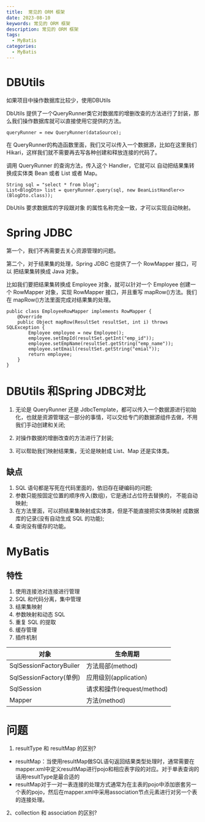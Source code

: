 ```yaml
---
title:  常见的 ORM 框架
date: 2023-08-10
keywords: 常见的 ORM 框架
description: 常见的 ORM 框架
tags:
  - MyBatis
categories:
  - MyBatis
--- 
```



# DBUtils

如果项目中操作数据库比较少，使用DBUtils

DbUtils 提供了一个QueryRunner类它对数据库的增删改查的方法进行了封装，那么我们操作数据库就可以直接使用它提供的方法。

```
queryRunner = new QueryRunner(dataSource);
```
在 QueryRunner的构造函数里面，我们又可以传入一个数据源，比如在这里我们Hikari，这样我们就不需要再去写各种创建和释放连接的代码了。

调用 QueryRunner 的查询方法，传入这个 Handler，它就可以 自动把结果集转换成实体类 Bean 或者 List 或者 Map。
```
String sql = "select * from blog";
List<BlogDto> list = queryRunner.query(sql, new BeanListHandler<>(BlogDto.class));
```

DbUtils 要求数据库的字段跟对象 的属性名称完全一致，才可以实现自动映射。


# Spring JDBC


第一个，我们不再需要去关心资源管理的问题。

第二个，对于结果集的处理，Spring JDBC 也提供了一个 RowMapper 接口，可以
把结果集转换成 Java 对象。

比如我们要把结果集转换成 Employee 对象，就可以针对一个 Employee
创建一个 RowMapper 对象，实现 RowMapper 接口，并且重写 mapRow()方法。我们 在 mapRow()方法里面完成对结果集的处理。

```
public class EmployeeRowMapper implements RowMapper { 
    @Override
    public Object mapRow(ResultSet resultSet, int i) throws SQLException {
        Employee employee = new Employee();
        employee.setEmpId(resultSet.getInt("emp_id"));
        employee.setEmpName(resultSet.getString("emp_name"));
        employee.setEmail(resultSet.getString("emial"));
        return employee;
    }
}
```
# DBUtils 和Spring JDBC对比

1. 无论是 QueryRunner 还是 JdbcTemplate，都可以传入一个数据源进行初始 化，也就是资源管理这一部分的事情，可以交给专门的数据源组件去做，不用 我们手动创建和关闭;

2. 对操作数据的增删改查的方法进行了封装;

3. 可以帮助我们映射结果集，无论是映射成 List、Map 还是实体类。

## 缺点

1. SQL 语句都是写死在代码里面的，依旧存在硬编码的问题;
2. 参数只能按固定位置的顺序传入(数组)，它是通过占位符去替换的， 不能自动映射;
3. 在方法里面，可以把结果集映射成实体类，但是不能直接把实体类映射 成数据库的记录(没有自动生成 SQL 的功能);
4. 查询没有缓存的功能。

# MyBatis

## 特性

1. 使用连接池对连接进行管理
2. SQL 和代码分离，集中管理
3. 结果集映射
4. 参数映射和动态 SQL
5. 重复 SQL 的提取
6. 缓存管理
7. 插件机制


|对象 | 生命周期|
|---|---|
|SqlSessionFactoryBuiler | 方法局部(method)|
|SqlSessionFactory(单例) | 应用级别(application)|
|SqlSession | 请求和操作(request/method)|
|Mapper | 方法(method)|



# 问题

1. resultType 和 resultMap 的区别?
- resultMap：当使用resultMap做SQL语句返回结果类型处理时，通常需要在mapper.xml中定义resultMap进行pojo和相应表字段的对应。对于单表查询的话用resultType是最合适的
- resultMap对于一对一表连接的处理方式通常为在主表的pojo中添加嵌套另一个表的pojo，然后在mapper.xml中采用association节点元素进行对另一个表的连接处理。

2、collection 和 association 的区别?
